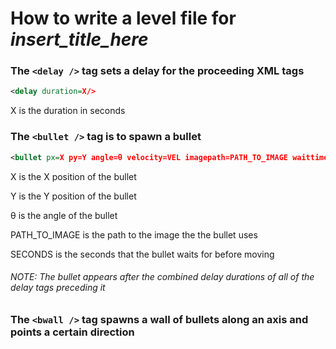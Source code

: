# How to write a level file for <i>insert_title_here</i>

### The `<delay />` tag sets a delay for the proceeding XML tags

```xml
<delay duration=X/>
```

X is the duration in seconds

### The `<bullet />` tag is to spawn a bullet

```xml
<bullet px=X py=Y angle=θ velocity=VEL imagepath=PATH_TO_IMAGE waittime=SECONDS/>
```

X is the X position of the bullet

Y is the Y position of the bullet

θ is the angle of the bullet

PATH_TO_IMAGE is the path to the image the the bullet uses

SECONDS is the seconds that the bullet waits for before moving

###### NOTE: The bullet appears after the combined delay durations of all of the delay tags preceding it

### The `<bwall />` tag spawns a wall of bullets along an axis and points a certain direction

